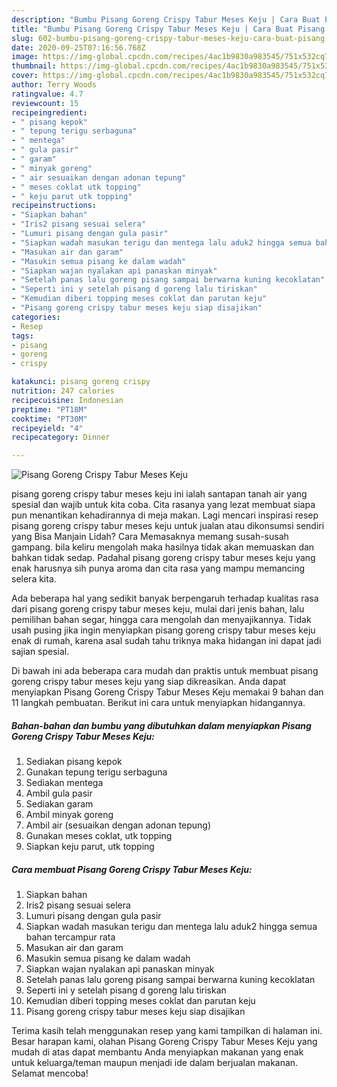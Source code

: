 ```yaml
---
description: "Bumbu Pisang Goreng Crispy Tabur Meses Keju | Cara Buat Pisang Goreng Crispy Tabur Meses Keju Yang Enak dan Simpel"
title: "Bumbu Pisang Goreng Crispy Tabur Meses Keju | Cara Buat Pisang Goreng Crispy Tabur Meses Keju Yang Enak dan Simpel"
slug: 602-bumbu-pisang-goreng-crispy-tabur-meses-keju-cara-buat-pisang-goreng-crispy-tabur-meses-keju-yang-enak-dan-simpel
date: 2020-09-25T07:16:56.768Z
image: https://img-global.cpcdn.com/recipes/4ac1b9830a983545/751x532cq70/pisang-goreng-crispy-tabur-meses-keju-foto-resep-utama.jpg
thumbnail: https://img-global.cpcdn.com/recipes/4ac1b9830a983545/751x532cq70/pisang-goreng-crispy-tabur-meses-keju-foto-resep-utama.jpg
cover: https://img-global.cpcdn.com/recipes/4ac1b9830a983545/751x532cq70/pisang-goreng-crispy-tabur-meses-keju-foto-resep-utama.jpg
author: Terry Woods
ratingvalue: 4.7
reviewcount: 15
recipeingredient:
- " pisang kepok"
- " tepung terigu serbaguna"
- " mentega"
- " gula pasir"
- " garam"
- " minyak goreng"
- " air sesuaikan dengan adonan tepung"
- " meses coklat utk topping"
- " keju parut utk topping"
recipeinstructions:
- "Siapkan bahan"
- "Iris2 pisang sesuai selera"
- "Lumuri pisang dengan gula pasir"
- "Siapkan wadah masukan terigu dan mentega lalu aduk2 hingga semua bahan tercampur rata"
- "Masukan air dan garam"
- "Masukin semua pisang ke dalam wadah"
- "Siapkan wajan nyalakan api panaskan minyak"
- "Setelah panas lalu goreng pisang sampai berwarna kuning kecoklatan"
- "Seperti ini y setelah pisang d goreng lalu tiriskan"
- "Kemudian diberi topping meses coklat dan parutan keju"
- "Pisang goreng crispy tabur meses keju siap disajikan"
categories:
- Resep
tags:
- pisang
- goreng
- crispy

katakunci: pisang goreng crispy 
nutrition: 247 calories
recipecuisine: Indonesian
preptime: "PT18M"
cooktime: "PT30M"
recipeyield: "4"
recipecategory: Dinner

---
```



![Pisang Goreng Crispy Tabur Meses Keju](https://img-global.cpcdn.com/recipes/4ac1b9830a983545/751x532cq70/pisang-goreng-crispy-tabur-meses-keju-foto-resep-utama.jpg)


pisang goreng crispy tabur meses keju ini ialah santapan tanah air yang spesial dan wajib untuk kita coba. Cita rasanya yang lezat membuat siapa pun menantikan kehadirannya di meja makan.
Lagi mencari inspirasi resep pisang goreng crispy tabur meses keju untuk jualan atau dikonsumsi sendiri yang Bisa Manjain Lidah? Cara Memasaknya memang susah-susah gampang. bila keliru mengolah maka hasilnya tidak akan memuaskan dan bahkan tidak sedap. Padahal pisang goreng crispy tabur meses keju yang enak harusnya sih punya aroma dan cita rasa yang mampu memancing selera kita.

Ada beberapa hal yang sedikit banyak berpengaruh terhadap kualitas rasa dari pisang goreng crispy tabur meses keju, mulai dari jenis bahan, lalu pemilihan bahan segar, hingga cara mengolah dan menyajikannya. Tidak usah pusing jika ingin menyiapkan pisang goreng crispy tabur meses keju enak di rumah, karena asal sudah tahu triknya maka hidangan ini dapat jadi sajian spesial.




Di bawah ini ada beberapa cara mudah dan praktis untuk membuat pisang goreng crispy tabur meses keju yang siap dikreasikan. Anda dapat menyiapkan Pisang Goreng Crispy Tabur Meses Keju memakai 9 bahan dan 11 langkah pembuatan. Berikut ini cara untuk menyiapkan hidangannya.

<!--inarticleads1-->

##### Bahan-bahan dan bumbu yang dibutuhkan dalam menyiapkan Pisang Goreng Crispy Tabur Meses Keju:

1. Sediakan  pisang kepok
1. Gunakan  tepung terigu serbaguna
1. Sediakan  mentega
1. Ambil  gula pasir
1. Sediakan  garam
1. Ambil  minyak goreng
1. Ambil  air (sesuaikan dengan adonan tepung)
1. Gunakan  meses coklat, utk topping
1. Siapkan  keju parut, utk topping




<!--inarticleads2-->

##### Cara membuat Pisang Goreng Crispy Tabur Meses Keju:

1. Siapkan bahan
1. Iris2 pisang sesuai selera
1. Lumuri pisang dengan gula pasir
1. Siapkan wadah masukan terigu dan mentega lalu aduk2 hingga semua bahan tercampur rata
1. Masukan air dan garam
1. Masukin semua pisang ke dalam wadah
1. Siapkan wajan nyalakan api panaskan minyak
1. Setelah panas lalu goreng pisang sampai berwarna kuning kecoklatan
1. Seperti ini y setelah pisang d goreng lalu tiriskan
1. Kemudian diberi topping meses coklat dan parutan keju
1. Pisang goreng crispy tabur meses keju siap disajikan




Terima kasih telah menggunakan resep yang kami tampilkan di halaman ini. Besar harapan kami, olahan Pisang Goreng Crispy Tabur Meses Keju yang mudah di atas dapat membantu Anda menyiapkan makanan yang enak untuk keluarga/teman maupun menjadi ide dalam berjualan makanan. Selamat mencoba!
